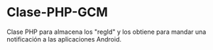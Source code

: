 Clase-PHP-GCM
=============

Clase PHP para almacena los "regId" y los obtiene para mandar una notificación a las aplicaciones Android.

